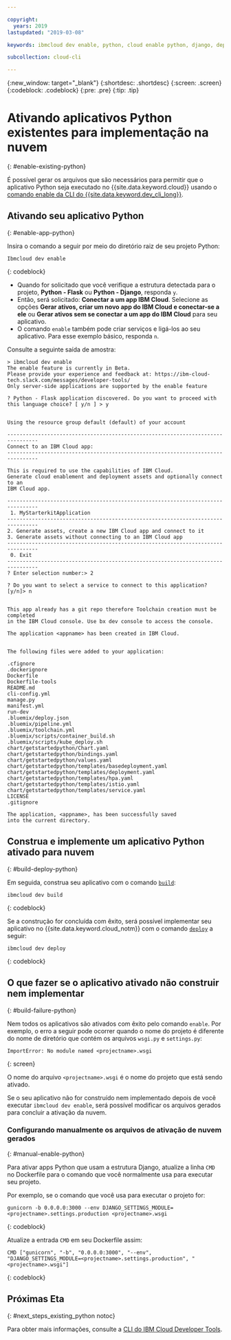 ```yaml
---

copyright:
  years: 2019
lastupdated: "2019-03-08"

keywords: ibmcloud dev enable, python, cloud enable python, django, deploy python, build python, python debug, python troubleshoot, python cloud help

subcollection: cloud-cli

---
```


{:new_window: target="_blank"}
{:shortdesc: .shortdesc}
{:screen: .screen}
{:codeblock: .codeblock}
{:pre: .pre}
{:tip: .tip}

# Ativando aplicativos Python existentes para implementação na nuvem
{: #enable-existing-python}

É possível gerar os arquivos que são necessários para permitir que o aplicativo Python seja executado no {{site.data.keyword.cloud}} usando o [comando enable da CLI do {{site.data.keyword.dev_cli_long}}](/docs/cli/idt?topic=cloud-cli-idt-cli#enable).

## Ativando seu aplicativo Python
{: #enable-app-python}

Insira o comando a seguir por meio do diretório raiz de seu projeto Python:
```
Ibmcloud dev enable
```
{: codeblock}

* Quando for solicitado que você verifique a estrutura detectada para o projeto, **Python - Flask** ou **Python - Django**, responda `y`. 
* Então, será solicitado: **Conectar a um app IBM Cloud**. Selecione as opções **Gerar ativos, criar um novo app do IBM Cloud e conectar-se a ele** ou **Gerar ativos sem se conectar a um app do IBM Cloud** para seu aplicativo.
* O comando `enable` também pode criar serviços e ligá-los ao seu aplicativo. Para esse exemplo básico, responda `n`.

Consulte a seguinte saída de amostra:
```
> ibmcloud dev enable
The enable feature is currently in Beta.
Please provide your experience and feedback at: https://ibm-cloud-tech.slack.com/messages/developer-tools/
Only server-side applications are supported by the enable feature

? Python - Flask application discovered. Do you want to proceed with this language choice? [ y/n ] > y


Using the resource group default (default) of your account

--------------------------------------------------------------------------------
Connect to an IBM Cloud app:
--------------------------------------------------------------------------------

This is required to use the capabilities of IBM Cloud.
Generate cloud enablement and deployment assets and optionally connect to an
IBM Cloud app.

--------------------------------------------------------------------------------
 1. MyStarterkitApplication
--------------------------------------------------------------------------------
2. Generate assets, create a new IBM Cloud app and connect to it
3. Generate assets without connecting to an IBM Cloud app
--------------------------------------------------------------------------------
 0. Exit
--------------------------------------------------------------------------------
? Enter selection number:> 2

? Do you want to select a service to connect to this application? [y/n]> n


This app already has a git repo therefore Toolchain creation must be completed
in the IBM Cloud console. Use bx dev console to access the console.

The application <appname> has been created in IBM Cloud.


The following files were added to your application:

.cfignore
.dockerignore
Dockerfile
Dockerfile-tools
README.md
cli-config.yml
manage.py
manifest.yml
run-dev
.bluemix/deploy.json
.bluemix/pipeline.yml
.bluemix/toolchain.yml
.bluemix/scripts/container_build.sh
.bluemix/scripts/kube_deploy.sh
chart/getstartedpython/Chart.yaml
chart/getstartedpython/bindings.yaml
chart/getstartedpython/values.yaml
chart/getstartedpython/templates/basedeployment.yaml
chart/getstartedpython/templates/deployment.yaml
chart/getstartedpython/templates/hpa.yaml
chart/getstartedpython/templates/istio.yaml
chart/getstartedpython/templates/service.yaml
LICENSE
.gitignore

The application, <appname>, has been successfully saved
into the current directory.
```

## Construa e implemente um aplicativo Python ativado para nuvem
{: #build-deploy-python}

Em seguida, construa seu aplicativo com o comando [`build`](/docs/cli/idt?topic=cloud-cli-idt-cli#build):
```
ibmcloud dev build
```
{: codeblock}

Se a construção for concluída com êxito, será possível implementar seu aplicativo no {{site.data.keyword.cloud_notm}} com o comando [`deploy`](/docs/cli/idt?topic=cloud-cli-idt-cli#deploy) a seguir:
```
ibmcloud dev deploy
```
{: codeblock}

## O que fazer se o aplicativo ativado não construir nem implementar
{: #build-failure-python}

Nem todos os aplicativos são ativados com êxito pelo comando `enable`. Por exemplo, o erro a seguir pode ocorrer quando o nome do projeto é diferente do nome de diretório que contém os arquivos `wsgi.py` e `settings.py`:
```
ImportError: No module named <projectname>.wsgi
```
{: screen}

O nome do arquivo `<projectname>.wsgi` é o nome do projeto que está sendo ativado.

Se o seu aplicativo não for construído nem implementado depois de você executar `ibmcloud dev enable`, será possível modificar os arquivos gerados para concluir a ativação da nuvem.

### Configurando manualmente os arquivos de ativação de nuvem gerados
{: #manual-enable-python}

Para ativar apps Python que usam a estrutura Django, atualize a linha `CMD` no Dockerfile para o comando que você normalmente usa para executar seu projeto.

Por exemplo, se o comando que você usa para executar o projeto for:
```
gunicorn -b 0.0.0.0:3000 --env DJANGO_SETTINGS_MODULE=<projectname>.settings.production <projectname>.wsgi
```
{: codeblock}

Atualize a entrada `CMD` em seu Dockerfile assim:
```
CMD ["gunicorn", "-b", "0.0.0.0:3000", "--env", "DJANGO_SETTINGS_MODULE=<projectname>.settings.production", "<projectname>.wsgi"]
```
{: codeblock}

## Próximas Eta
{: #next_steps_existing_python notoc}

Para obter mais informações, consulte a [CLI do IBM Cloud Developer Tools](/docs/cli/idt?topic=cloud-cli-idt-cli#idt-cli).
